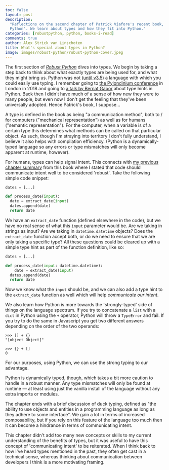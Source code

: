 ```yaml
---
toc: false
layout: post
description:
  "Reflections on the second chapter of Patrick Viafore's recent book, 'Robust
  Python'. We learn about types and how they fit into Python."
categories: [robustpython, python, books-i-read]
comments: true
author: Alex Strick van Linschoten
title: What's special about types in Python?
image: images/robust-python/robust-python-cover.jpeg
---
```


The first section of
[_Robust Python_](https://www.amazon.com/Robust-Python-Patrick-Viafore-ebook-dp-B09982C9FX/dp/B09982C9FX/ref=mt_other?qid=&me=&tag=soumet-20&_encoding=UTF8)
dives into types. We begin by taking a step back to think about what exactly
types are being used for, and what they might bring us. Python was not
([until v3.5](https://stackoverflow.com/questions/32557920/what-are-type-hints-in-python-3-5))
a language with which you could easily use typing. I remember going to
[the Pylondinium conference](http://pylondinium.org/2018/) in London in 2018 and
going to
[a talk by Bernat Gabor](https://pylondinium.org/2018/talk.html?talk_id=24)
about type hints in Python. Back then I didn't have much of a sense of how new
they were to many people, but even now I don't get the feeling that they've been
universally adopted. Hence Patrick's book, I suppose…

A type is defined in the book as being "a communication method", both to / for
computers ("mechanical representation") as well as for humans ("semantic
representation"). For the computer, when a variable is of a certain type this
determines what methods can be called on that particular object. As such, though
I'm straying into territory I don't fully understand, I believe it also helps
with compilation efficiency. (Python is a dynamically-typed language so any
errors or type mismatches will only become apparent at runtime, however).

For humans, types can help signal intent. This connects with
[my previous chapter summary](https://mlops.systems/robustpython/python/books-i-read/2021/12/29/robust-python-1.html)
from this book where I stated that code should communicate intent well to be
considered 'robust'. Take the following simple code snippet:

```python
dates = [...]

def process_date(input):
  date = extract_date(input)
  dates.append(date)
  return date
```

We have an `extract_date` function (defined elsewhere in the code), but we have
no real sense of what this `input` parameter would be. Are we taking in strings
as input? Are we taking in `datetime.datetime` objects? Does the `extract_date`
function accept both, or do we need to ensure that we are only taking a specific
type? All these questions could be cleared up with a simple type hint as part of
the function definition, like so:

```python
dates = [...]

def process_date(input: datetime.datetime):
	date = extract_date(input)
  dates.append(date)
  return date
```

Now we know what the `input` should be, and we can also add a type hint to the
`extract_date` function as well which will help _communicate our intent_.

We also learn how Python is more towards the 'strongly-typed' side of things on
the language spectrum. If you try to concatenate a `list` with a `dict` in
Python using the `+` operator, Python will throw a `TypeError` and fail. If you
try to do the same in Javascript you get two different answers depending on the
order of the two operands:

```
>>> [] + {}
"[object Object]"

>>> {} + []
0
```

For our purposes, using Python, we can use the strong typing to our advantage.

Python is dynamically typed, though, which takes a bit more caution to handle in
a robust manner. Any type mismatches will only be found at runtime — at least
using just the vanilla install of the language without any extra imports or
modules.

The chapter ends with a brief discussion of duck typing, defined as "the ability
to use objects and entities in a programming language as long as they adhere to
some interface". We gain a lot in terms of increased composability, but if you
rely on this feature of the language too much then it can become a hindrance in
terms of communicating intent.

This chapter didn't add too many new concepts or skills to my current
understanding of the benefits of types, but it was useful to have this concept
of 'communicating intent' to be reiterated. When I think back to how I've heard
types mentioned in the past, they often get cast in a technical sense, whereas
thinking about communication between developers I think is a more motivating
framing.
